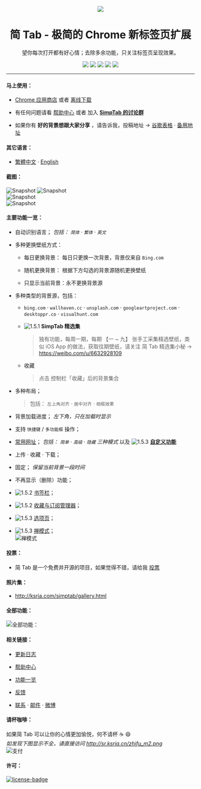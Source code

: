 <p align="center"><img src="http://st.ksria.cn/logo@192.png" /></p>
<h1 align="center">简 Tab - 极简的 Chrome 新标签页扩展</h1>
<p align="center">望你每次打开都有好心情；去除多余功能，只关注标签页呈现效果。</p>
<p align="center">
   <a href="https://github.com/kenshin/simptab/releases"><img src="https://img.shields.io/badge/lastest_version-1.5.3-blue.svg"></a>
   <a target="_blank" href="http://ksria.com/simptab"><img src="https://img.shields.io/badge/website-_simptab.ksria.com-1DBA90.svg"></a>
   <a target="_blank" href="https://chrome.google.com/webstore/detail/simptab-new-tab/kbgmbmkhepchmmcnbdbclpkpegbgikjc"><img src="https://img.shields.io/badge/download-_chrome_webstore-brightgreen.svg"></a>
   <a href="http://ksria.com/simptab/crx/1.5.3/simptab.crx"><img src="https://img.shields.io/badge/download-_crx-brightgreen.svg"></a>
   <a href="https://gitter.im/Kenshin/simptab?utm_source=badge&utm_medium=badge&utm_campaign=pr-badge"><img src="https://badges.gitter.im/Kenshin/simptab.svg"></a>
</p>

***

#### 马上使用：
* [Chrome 应用商店](https://chrome.google.com/webstore/detail/simptab-new-tab/kbgmbmkhepchmmcnbdbclpkpegbgikjc) 或者 [离线下载](http://ksria.com/simptab/crx/1.5.3/simptab.crx)

* 有任何问题请看 [帮助中心](http://ksria.com/simptab/docs/#) 或者 加入 **[SimpTab 的讨论群](https://gitter.im/Kenshin/simptab)**

* 如果你有 **好的背景想跟大家分享** ，请告诉我，投稿地址 → [谷歌表格](https://goo.gl/forms/j1PuNz4DMAjS0Gj33) · [备用地址](https://wj.qq.com/s/2710075/6108)

#### 其它语言：
* [繁體中文](https://github.com/kenshin/simptab/blob/master/README.tw.md) · [English](https://github.com/kenshin/simptab/blob/master/README.en.md)

#### 截图：
![Snapshot](http://st.ksria.cn/start@webstore.png)
![Snapshot](http://st.ksria.cn/subscribe@webstore.png)  
![Snapshot](http://st.ksria.cn/mask@webstore.png?20181011)  
![Snapshot](http://st.ksria.cn/bookmarks@webstore.png)  

#### 主要功能一览：

- 自动识别语言； _包括： `简体` · `繁体` · `英文`_ 

- 多种更换壁纸方式：
  * 每日更换背景： 每日只更换一次背景，背景仅来自 `Bing.com`

  * 随机更换背景： 根据下方勾选的背景源随机更换壁纸

  * 只显示当前背景：永不更换背景源

- 多种类型的背景源，包括：
  * `bing.com` · `wallhaven.cc` · `unsplash.com` · `googleartproject.com` · `desktoppr.co` · `visualhunt.com`

  * ![1.5.1](https://img.shields.io/badge/1.5.1-red.svg) **SimpTab 精选集**  

    > 独有功能，每周一期，每期 【一 ~ 九】 张手工采集精选壁纸，类似 iOS App 的做法，获取往期壁纸，请关注 简 Tab 精选集小秘 → https://weibo.com/u/6632928109

  * 收藏

    > 点击 控制栏「收藏」后的背景集合

- 多种布局；

  > 包括： `左上角对齐` · `居中对齐` · `相框效果`

- 背景加载进度； _左下角，只在加载时显示_ 

- 支持 `快捷键` / `多功能框` 操作；

- [常用网址](http://ksria.com/simptab/docs/#/功能一览#常用网址)； _包括： `简单` · `高级` · `隐藏` 三种模式_ 以及 ![1.5.3](https://img.shields.io/badge/1.5.3-red.svg) **[自定义功能](http://ksria.com/simptab/docs/#/选项页?id=自定义站点)**

- 上传 · 收藏 · 下载；

- 固定； _保留当前背景一段时间_ 

- 不再显示（删除）功能；

- ![1.5.2](https://img.shields.io/badge/1.5.2-red.svg) [书签栏](http://ksria.com/simptab/docs/#/功能一览#主要功能之一)；

- ![1.5.2](https://img.shields.io/badge/1.5.2-red.svg) [收藏与订阅管理器](http://ksria.com/simptab/docs/#/功能一览#主要功能之二)；

- ![1.5.3](https://img.shields.io/badge/1.5.3-red.svg) [选项页](http://ksria.com/simptab/docs/#/选项页)；

- ![1.5.3](https://img.shields.io/badge/1.5.3-red.svg) [禅模式](http://ksria.com/simptab/docs/#/禅模式)；  
  ![禅模式](https://i.loli.net/2018/11/23/5bf79e09c11f6.jpg)

#### 投票：
* 简 Tab 是一个免费并开源的项目，如果觉得不错，请给我 [投票](https://chrome.google.com/webstore/detail/simptab-new-tab/kbgmbmkhepchmmcnbdbclpkpegbgikjc)

#### 照片集：
* <http://ksria.com/simptab/gallery.html>

#### 全部功能：
![全部功能：](http://st.ksria.cn/feature%201.5.3.png)

#### 相关链接：
* [更新日志](http://ksria.com/simptab/docs/#/CHANGELOG)

* [帮助中心](http://ksria.com/simptab/docs/)

* [功能一览](http://ksria.com/simptab/docs/#/功能一览)

* [反馈](https://github.com/kenshin/simptab/issues)

* [联系](http://kenshin.wang) · [邮件](kenshin@ksria.com) · [微博](http://weibo.com/23784148)

#### 请杯咖啡：
如果简 Tab 可以让你的心情更加愉悦，何不请杯 ☕ :smile:  
_如发现下图显示不全，请直接访问 http://sr.ksria.cn/zhifu_m2.png_  
![支付](http://sr.ksria.cn/zhifu_m2.png?20181011)

#### 许可：
[![license-badge]][license-link]

<!-- Link -->
[license-badge]:    https://img.shields.io/github/license/mashape/apistatus.svg
[license-link]:     https://opensource.org/licenses/MIT
